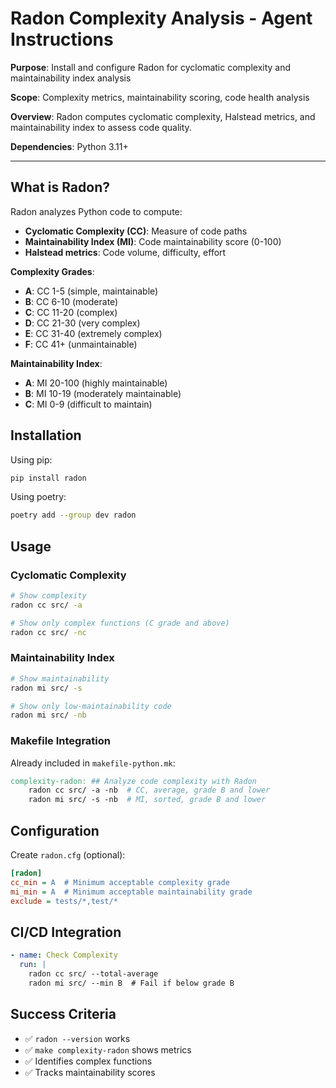 # Radon Complexity Analysis - Agent Instructions

**Purpose**: Install and configure Radon for cyclomatic complexity and maintainability index analysis

**Scope**: Complexity metrics, maintainability scoring, code health analysis

**Overview**: Radon computes cyclomatic complexity, Halstead metrics, and maintainability index to assess code quality.

**Dependencies**: Python 3.11+

---

## What is Radon?

Radon analyzes Python code to compute:
- **Cyclomatic Complexity (CC)**: Measure of code paths
- **Maintainability Index (MI)**: Code maintainability score (0-100)
- **Halstead metrics**: Code volume, difficulty, effort

**Complexity Grades**:
- **A**: CC 1-5 (simple, maintainable)
- **B**: CC 6-10 (moderate)
- **C**: CC 11-20 (complex)
- **D**: CC 21-30 (very complex)
- **E**: CC 31-40 (extremely complex)
- **F**: CC 41+ (unmaintainable)

**Maintainability Index**:
- **A**: MI 20-100 (highly maintainable)
- **B**: MI 10-19 (moderately maintainable)
- **C**: MI 0-9 (difficult to maintain)

## Installation

Using pip:
```bash
pip install radon
```

Using poetry:
```bash
poetry add --group dev radon
```

## Usage

### Cyclomatic Complexity
```bash
# Show complexity
radon cc src/ -a

# Show only complex functions (C grade and above)
radon cc src/ -nc
```

### Maintainability Index
```bash
# Show maintainability
radon mi src/ -s

# Show only low-maintainability code
radon mi src/ -nb
```

### Makefile Integration
Already included in `makefile-python.mk`:
```makefile
complexity-radon: ## Analyze code complexity with Radon
	radon cc src/ -a -nb  # CC, average, grade B and lower
	radon mi src/ -s -nb  # MI, sorted, grade B and lower
```

## Configuration

Create `radon.cfg` (optional):
```ini
[radon]
cc_min = A  # Minimum acceptable complexity grade
mi_min = A  # Minimum acceptable maintainability grade
exclude = tests/*,test/*
```

## CI/CD Integration

```yaml
- name: Check Complexity
  run: |
    radon cc src/ --total-average
    radon mi src/ --min B  # Fail if below grade B
```

## Success Criteria

- ✅ `radon --version` works
- ✅ `make complexity-radon` shows metrics
- ✅ Identifies complex functions
- ✅ Tracks maintainability scores
